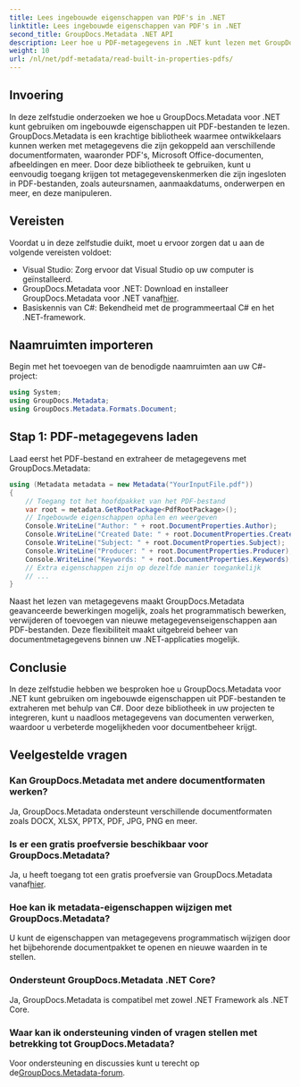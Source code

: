 ```yaml
---
title: Lees ingebouwde eigenschappen van PDF's in .NET
linktitle: Lees ingebouwde eigenschappen van PDF's in .NET
second_title: GroupDocs.Metadata .NET API
description: Leer hoe u PDF-metagegevens in .NET kunt lezen met GroupDocs.Metadata. Krijg toegang tot auteursnamen, aanmaakdatums, onderwerpen en meer met C#-code.
weight: 10
url: /nl/net/pdf-metadata/read-built-in-properties-pdfs/
---
```

## Invoering
In deze zelfstudie onderzoeken we hoe u GroupDocs.Metadata voor .NET kunt gebruiken om ingebouwde eigenschappen uit PDF-bestanden te lezen. GroupDocs.Metadata is een krachtige bibliotheek waarmee ontwikkelaars kunnen werken met metagegevens die zijn gekoppeld aan verschillende documentformaten, waaronder PDF's, Microsoft Office-documenten, afbeeldingen en meer. Door deze bibliotheek te gebruiken, kunt u eenvoudig toegang krijgen tot metagegevenskenmerken die zijn ingesloten in PDF-bestanden, zoals auteursnamen, aanmaakdatums, onderwerpen en meer, en deze manipuleren.
## Vereisten
Voordat u in deze zelfstudie duikt, moet u ervoor zorgen dat u aan de volgende vereisten voldoet:
- Visual Studio: Zorg ervoor dat Visual Studio op uw computer is geïnstalleerd.
-  GroupDocs.Metadata voor .NET: Download en installeer GroupDocs.Metadata voor .NET vanaf[hier](https://releases.groupdocs.com/metadata/net/).
- Basiskennis van C#: Bekendheid met de programmeertaal C# en het .NET-framework.

## Naamruimten importeren
Begin met het toevoegen van de benodigde naamruimten aan uw C#-project:
```csharp
using System;
using GroupDocs.Metadata;
using GroupDocs.Metadata.Formats.Document;
```
## Stap 1: PDF-metagegevens laden
Laad eerst het PDF-bestand en extraheer de metagegevens met GroupDocs.Metadata:
```csharp
using (Metadata metadata = new Metadata("YourInputFile.pdf"))
{
    // Toegang tot het hoofdpakket van het PDF-bestand
    var root = metadata.GetRootPackage<PdfRootPackage>();
    // Ingebouwde eigenschappen ophalen en weergeven
    Console.WriteLine("Author: " + root.DocumentProperties.Author);
    Console.WriteLine("Created Date: " + root.DocumentProperties.CreatedDate);
    Console.WriteLine("Subject: " + root.DocumentProperties.Subject);
    Console.WriteLine("Producer: " + root.DocumentProperties.Producer);
    Console.WriteLine("Keywords: " + root.DocumentProperties.Keywords);
    // Extra eigenschappen zijn op dezelfde manier toegankelijk
    // ...
}
```
Naast het lezen van metagegevens maakt GroupDocs.Metadata geavanceerde bewerkingen mogelijk, zoals het programmatisch bewerken, verwijderen of toevoegen van nieuwe metagegevenseigenschappen aan PDF-bestanden. Deze flexibiliteit maakt uitgebreid beheer van documentmetagegevens binnen uw .NET-applicaties mogelijk.
## Conclusie
In deze zelfstudie hebben we besproken hoe u GroupDocs.Metadata voor .NET kunt gebruiken om ingebouwde eigenschappen uit PDF-bestanden te extraheren met behulp van C#. Door deze bibliotheek in uw projecten te integreren, kunt u naadloos metagegevens van documenten verwerken, waardoor u verbeterde mogelijkheden voor documentbeheer krijgt.

## Veelgestelde vragen
### Kan GroupDocs.Metadata met andere documentformaten werken?
Ja, GroupDocs.Metadata ondersteunt verschillende documentformaten zoals DOCX, XLSX, PPTX, PDF, JPG, PNG en meer.
### Is er een gratis proefversie beschikbaar voor GroupDocs.Metadata?
Ja, u heeft toegang tot een gratis proefversie van GroupDocs.Metadata vanaf[hier](https://releases.groupdocs.com/).
### Hoe kan ik metadata-eigenschappen wijzigen met GroupDocs.Metadata?
U kunt de eigenschappen van metagegevens programmatisch wijzigen door het bijbehorende documentpakket te openen en nieuwe waarden in te stellen.
### Ondersteunt GroupDocs.Metadata .NET Core?
Ja, GroupDocs.Metadata is compatibel met zowel .NET Framework als .NET Core.
### Waar kan ik ondersteuning vinden of vragen stellen met betrekking tot GroupDocs.Metadata?
 Voor ondersteuning en discussies kunt u terecht op de[GroupDocs.Metadata-forum](https://forum.groupdocs.com/c/metadata/14).
